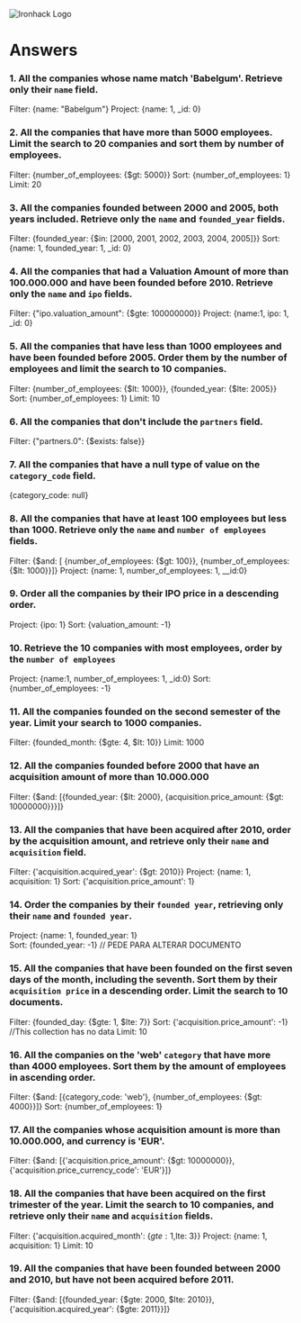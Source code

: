 ![Ironhack Logo](https://i.imgur.com/1QgrNNw.png)

# Answers

### 1. All the companies whose name match 'Babelgum'. Retrieve only their `name` field.

Filter: {name: "Babelgum"}
Project: {name: 1, _id: 0}

### 2. All the companies that have more than 5000 employees. Limit the search to 20 companies and sort them by **number of employees**.

Filter: {number_of_employees: {$gt: 5000}}
Sort: {number_of_employees: 1}
Limit: 20

### 3. All the companies founded between 2000 and 2005, both years included. Retrieve only the `name` and `founded_year` fields.

Filter: {founded_year: {$in: [2000, 2001, 2002, 2003, 2004, 2005]}}
Sort: {name: 1, founded_year: 1, _id: 0}

### 4. All the companies that had a Valuation Amount of more than 100.000.000 and have been founded before 2010. Retrieve only the `name` and `ipo` fields.

Filter: {"ipo.valuation_amount": {$gte: 100000000}}
Project: {name:1, ipo: 1, _id: 0}

### 5. All the companies that have less than 1000 employees and have been founded before 2005. Order them by the number of employees and limit the search to 10 companies.

Filter: {number_of_employees: {$lt: 1000}}, {founded_year: {$lte: 2005}}
Sort: {number_of_employees: 1}
Limit: 10 

### 6. All the companies that don't include the `partners` field.

Filter: {"partners.0": {$exists: false}}

### 7. All the companies that have a null type of value on the `category_code` field.

{category_code: null}

### 8. All the companies that have at least 100 employees but less than 1000. Retrieve only the `name` and `number of employees` fields.

Filter: {$and: [ {number_of_employees: {$gt: 100}}, {number_of_employees: {$lt: 1000}}]}
Project: {name: 1, number_of_employees: 1, __id:0}


### 9. Order all the companies by their IPO price in a descending order.

Project: {ipo: 1}
Sort: {valuation_amount: -1}

### 10. Retrieve the 10 companies with most employees, order by the `number of employees`

Project: {name:1, number_of_employees: 1, _id:0}
Sort: {number_of_employees: -1}

### 11. All the companies founded on the second semester of the year. Limit your search to 1000 companies.

Filter: {founded_month: {$gte: 4, $lt: 10}}
Limit: 1000

### 12. All the companies founded before 2000 that have an acquisition amount of more than 10.000.000

Filter: {$and: [{founded_year: {$lt: 2000}, {acquisition.price_amount: {$gt: 10000000}}}]}

### 13. All the companies that have been acquired after 2010, order by the acquisition amount, and retrieve only their `name` and `acquisition` field.

Filter: {'acquisition.acquired_year': {$gt: 2010}}
Project: {name: 1, acquisition: 1}
Sort: {'acquisition.price_amount': 1}

### 14. Order the companies by their `founded year`, retrieving only their `name` and `founded year`.

Project: {name: 1, founded_year: 1}   
Sort: {founded_year: -1} // PEDE PARA ALTERAR DOCUMENTO 

### 15. All the companies that have been founded on the first seven days of the month, including the seventh. Sort them by their `acquisition price` in a descending order. Limit the search to 10 documents.

Filter: {founded_day: {$gte: 1, $lte: 7}}
Sort: {'acquisition.price_amount': -1} //This collection has no data
Limit: 10

### 16. All the companies on the 'web' `category` that have more than 4000 employees. Sort them by the amount of employees in ascending order.

Filter: {$and: [{category_code: 'web'}, {number_of_employees: {$gt: 4000}}]}
Sort: {number_of_employees: 1}

### 17. All the companies whose acquisition amount is more than 10.000.000, and currency is 'EUR'.

Filter: {$and: [{'acquisition.price_amount': {$gt: 10000000}}, {'acquisition.price_currency_code': 'EUR'}]}

### 18. All the companies that have been acquired on the first trimester of the year. Limit the search to 10 companies, and retrieve only their `name` and `acquisition` fields.

Filter: {'acquisition.acquired_month': {$gte: 1,$lte: 3}}
Project: {name: 1, acquisition: 1}
Limit: 10

### 19. All the companies that have been founded between 2000 and 2010, but have not been acquired before 2011.

Filter: {$and: [{founded_year: {$gte: 2000, $lte: 2010}}, {'acquisition.acquired_year': {$gte: 2011}}]}
